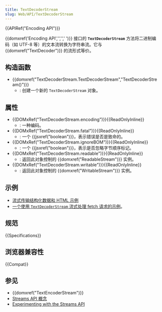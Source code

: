 ```yaml
---
title: TextDecoderStream
slug: Web/API/TextDecoderStream
---
```


{{APIRef("Encoding API")}}

{{domxref('Encoding API','','',' ')}} 接口的 **`TextDecoderStream`** 方法将二进制编码（如 UTF-8 等）的文本流转换为字符串流。它与 {{domxref("TextDecoder")}} 的流形式等价。

## 构造函数

- {{domxref("TextDecoderStream.TextDecoderStream","TextDecoderStream()")}}
  - : 创建一个新的 `TextDecoderStream` 对象。

## 属性

- {{DOMxRef("TextDecoderStream.encoding")}}{{ReadOnlyInline}}
  - : 一种编码。
- {{DOMxRef("TextDecoderStream.fatal")}}{{ReadOnlyInline}}
  - : 一个 {{jsxref("boolean")}}，表示错误是否是致命的。
- {{DOMxRef("TextDecoderStream.ignoreBOM")}}{{ReadOnlyInline}}
  - : 一个 {{jsxref("boolean")}}，表示是否忽略字节顺序标记。
- {{DOMxRef("TextDecoderStream.readable")}}{{ReadOnlyInline}}
  - : 返回此对象控制的 {{domxref("ReadableStream")}} 实例。
- {{DOMxRef("TextDecoderStream.writable")}}{{ReadOnlyInline}}
  - : 返回此对象控制的 {{domxref("WritableStream")}} 实例。

## 示例

- [流式传输结构化数据和 HTML 示例](https://streams.spec.whatwg.org/demos/)
- [一个使用 `TextDecoderStream` 流式处理 fetch 请求的示例](https://glitch.com/~fetch-request-stream)。

## 规范

{{Specifications}}

## 浏览器兼容性

{{Compat}}

## 参见

- {{domxref("TextEncoderStream")}}
- [Streams API 概念](/zh-CN/docs/Web/API/Streams_API/Concepts)
- [Experimenting with the Streams API](https://deanhume.com/experimenting-with-the-streams-api/)
